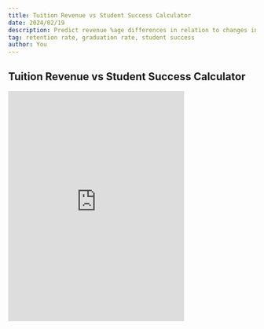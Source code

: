 ```yaml
---
title: Tuition Revenue vs Student Success Calculator
date: 2024/02/19
description: Predict revenue %age differences in relation to changes in retention and graduation rates at your university
tag: retention rate, graduation rate, student success
author: You
---
```


## Tuition Revenue vs Student Success Calculator


<iframe width="358" height="469" frameborder="0" scrolling="no" src="https://onedrive.live.com/embed?resid=115A764DD30B85D6%21333&authkey=%21AGBO63tfJ8hn3Vc&em=2&wdAllowInteractivity=False&AllowTyping=True&Item='calculator'!A1%3AB21&wdHideGridlines=True&wdDownloadButton=True&wdInConfigurator=True&wdInConfigurator=True"></iframe>
